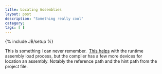 ```yaml
---
title: Locating Assemblies
layout: post
description: "Something really cool"
category:
tags: [ ] 
---
```

{% include JB/setup %}



<p>This is something I can never remember.&#160; <a href="http://msdn.microsoft.com/en-us/library/yx7xezcf.aspx" target="_blank">This helps</a> with the runtime assembly load process, but the compiler has a few more devices for location an assembly. Notably the reference path and the hint path from the project file.</p>

